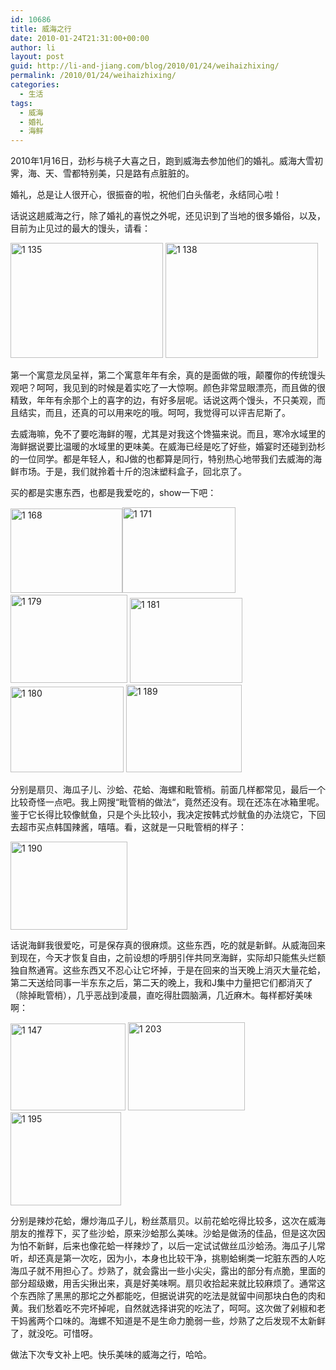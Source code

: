 ```yaml
---
id: 10686
title: 威海之行
date: 2010-01-24T21:31:00+00:00
author: li
layout: post
guid: http://li-and-jiang.com/blog/2010/01/24/weihaizhixing/
permalink: /2010/01/24/weihaizhixing/
categories:
  - 生活
tags:
  - 威海
  - 婚礼
  - 海鲜
---
```

2010年1月16日，劲杉与桃子大喜之日，跑到威海去参加他们的婚礼。威海大雪初霁，海、天、雪都特别美，只是路有点脏脏的。

婚礼，总是让人很开心，很振奋的啦，祝他们白头偕老，永结同心啦！

话说这趟威海之行，除了婚礼的喜悦之外呢，还见识到了当地的很多婚俗，以及，目前为止见过的最大的馒头，请看：

[<img style="border-bottom: 0px; border-left: 0px; display: inline; border-top: 0px; border-right: 0px" title="1 135" border="0" alt="1 135" src="http://jiangtanghu.com/cn/wp-content/uploads/2010/01/1135-thumb.jpg" width="244" height="184" />](http://jiangtanghu.com/cn/wp-content/uploads/2010/01/1135.jpg) [<img style="border-bottom: 0px; border-left: 0px; display: inline; border-top: 0px; border-right: 0px" title="1 138" border="0" alt="1 138" src="http://jiangtanghu.com/cn/wp-content/uploads/2010/01/1138-thumb.jpg" width="244" height="184" />](http://jiangtanghu.com/cn/wp-content/uploads/2010/01/1138.jpg) 

第一个寓意龙凤呈祥，第二个寓意年年有余，真的是面做的哦，颠覆你的传统馒头观吧？呵呵，我见到的时候是着实吃了一大惊啊。颜色非常显眼漂亮，而且做的很精致，年年有余那个上的喜字的边，有好多层呢。话说这两个馒头，不只美观，而且结实，而且，还真的可以用来吃的哦。呵呵，我觉得可以评吉尼斯了。

去威海嘛，免不了要吃海鲜的喔，尤其是对我这个馋猫来说。而且，寒冷水域里的海鲜据说要比温暖的水域里的更味美。在威海已经是吃了好些，婚宴时还碰到劲杉的一位同学。都是年轻人，和J做的也都算是同行，特别热心地带我们去威海的海鲜市场。于是，我们就拎着十斤的泡沫塑料盒子，回北京了。

买的都是实惠东西，也都是我爱吃的，show一下吧：

[<img style="border-bottom: 0px; border-left: 0px; display: inline; border-top: 0px; border-right: 0px" title="1 168" border="0" alt="1 168" src="http://jiangtanghu.com/cn/wp-content/uploads/2010/01/1168-thumb.jpg" width="179" height="135" />](http://jiangtanghu.com/cn/wp-content/uploads/2010/01/1168.jpg)[<img style="border-bottom: 0px; border-left: 0px; display: inline; border-top: 0px; border-right: 0px" title="1 171" border="0" alt="1 171" src="http://jiangtanghu.com/cn/wp-content/uploads/2010/01/1171-thumb.jpg" width="181" height="137" />](http://jiangtanghu.com/cn/wp-content/uploads/2010/01/1171.jpg)&#160; [<img style="border-bottom: 0px; border-left: 0px; display: inline; border-top: 0px; border-right: 0px" title="1 179" border="0" alt="1 179" src="http://jiangtanghu.com/cn/wp-content/uploads/2010/01/1179-thumb.jpg" width="187" height="141" />](http://jiangtanghu.com/cn/wp-content/uploads/2010/01/1179.jpg) [<img style="border-bottom: 0px; border-left: 0px; display: inline; border-top: 0px; border-right: 0px" title="1 181" border="0" alt="1 181" src="http://jiangtanghu.com/cn/wp-content/uploads/2010/01/1181-thumb.jpg" width="180" height="136" />](http://jiangtanghu.com/cn/wp-content/uploads/2010/01/1181.jpg) [<img style="border-bottom: 0px; border-left: 0px; display: inline; border-top: 0px; border-right: 0px" title="1 180" border="0" alt="1 180" src="http://jiangtanghu.com/cn/wp-content/uploads/2010/01/1180-thumb.jpg" width="181" height="137" />](http://jiangtanghu.com/cn/wp-content/uploads/2010/01/1180.jpg) [<img style="border-bottom: 0px; border-left: 0px; display: inline; border-top: 0px; border-right: 0px" title="1 189" border="0" alt="1 189" src="http://jiangtanghu.com/cn/wp-content/uploads/2010/01/1189-thumb.jpg" width="185" height="140" />](http://jiangtanghu.com/cn/wp-content/uploads/2010/01/1189.jpg) 

分别是扇贝、海瓜子儿、沙蛤、花蛤、海螺和毗管梢。前面几样都常见，最后一个比较奇怪一点吧。我上网搜“毗管梢的做法“，竟然还没有。现在还冻在冰箱里呢。鉴于它长得比较像鱿鱼，只是个头比较小，我决定按韩式炒鱿鱼的办法烧它，下回去超市买点韩国辣酱，嘻嘻。看，这就是一只毗管梢的样子：

[<img style="border-bottom: 0px; border-left: 0px; display: inline; border-top: 0px; border-right: 0px" title="1 190" border="0" alt="1 190" src="http://jiangtanghu.com/cn/wp-content/uploads/2010/01/1190-thumb.jpg" width="187" height="141" />](http://jiangtanghu.com/cn/wp-content/uploads/2010/01/1190.jpg) 

话说海鲜我很爱吃，可是保存真的很麻烦。这些东西，吃的就是新鲜。从威海回来到现在，今天才恢复自由，之前设想的呼朋引伴共同烹海鲜，实际却只能焦头烂额独自熬通宵。这些东西又不忍心让它坏掉，于是在回来的当天晚上消灭大量花蛤，第二天送给同事一半东东之后，第二天的晚上，我和J集中力量把它们都消灭了（除掉毗管梢），几乎恶战到凌晨，直吃得肚圆脑满，几近麻木。每样都好美味啊：

[<img style="border-bottom: 0px; border-left: 0px; display: inline; border-top: 0px; border-right: 0px" title="1 147" border="0" alt="1 147" src="http://jiangtanghu.com/cn/wp-content/uploads/2010/01/1147-thumb.jpg" width="184" height="139" />](http://jiangtanghu.com/cn/wp-content/uploads/2010/01/1147.jpg) [<img style="border-bottom: 0px; border-left: 0px; display: inline; border-top: 0px; border-right: 0px" title="1 203" border="0" alt="1 203" src="http://jiangtanghu.com/cn/wp-content/uploads/2010/01/1203-thumb.jpg" width="187" height="141" />](http://jiangtanghu.com/cn/wp-content/uploads/2010/01/1203.jpg)&#160;[<img style="border-bottom: 0px; border-left: 0px; display: inline; border-top: 0px; border-right: 0px" title="1 195" border="0" alt="1 195" src="http://jiangtanghu.com/cn/wp-content/uploads/2010/01/1195-thumb.jpg" width="177" height="149" />](http://jiangtanghu.com/cn/wp-content/uploads/2010/01/1195.jpg) 

分别是辣炒花蛤，爆炒海瓜子儿，粉丝蒸扇贝。以前花蛤吃得比较多，这次在威海朋友的推荐下，买了些沙蛤，原来沙蛤那么美味。沙蛤是做汤的佳品，但是这次因为怕不新鲜，后来也像花蛤一样辣炒了，以后一定试试做丝瓜沙蛤汤。海瓜子儿常听，却还真是第一次吃，因为小，本身也比较干净，挑剔蛤蜊类一坨脏东西的人吃海瓜子就不用担心了。炒熟了，就会露出一些小尖尖，露出的部分有点脆，里面的部分超级嫩，用舌尖揪出来，真是好美味啊。扇贝收拾起来就比较麻烦了。通常这个东西除了黑黑的那坨之外都能吃，但据说讲究的吃法是就留中间那块白色的肉和黄。我们愁着吃不完坏掉呢，自然就选择讲究的吃法了，呵呵。这次做了剁椒和老干妈酱两个口味的。海螺不知道是不是生命力脆弱一些，炒熟了之后发现不太新鲜了，就没吃。可惜呀。

做法下次专文补上吧。快乐美味的威海之行，哈哈。